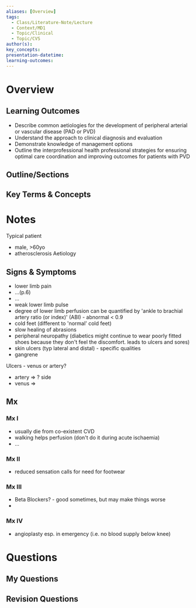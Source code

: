 ```yaml
---
aliases: [Overview]
tags:
  - Class/Literature-Note/Lecture
  - Context/MD1
  - Topic/Clinical
  - Topic/CVS
author(s): 
key_concepts: 
presentation-datetime: 
learning-outcomes:
---
```


# Overview
## Learning Outcomes
- Describe common aetiologies for the development of peripheral arterial or vascular disease (PAD or PVD)
- Understand the approach to clinical diagnosis and evaluation
- Demonstrate knowledge of management options
- Outline the interprofessional health professional strategies for ensuring optimal care coordination and improving outcomes for patients with PVD

## Outline/Sections

## Key Terms & Concepts


# Notes


Typical patient
- male, >60yo
- atherosclerosis
Aetiology

## Signs & Symptoms
- lower limb pain
- ...(p.6)
- ...
- weak lower limb pulse
- degree of lower limb perfusion can be quantified by 'ankle to brachial artery ratio (or index)' (ABI) - abnormal < 0.9
- cold feet (different to 'normal' cold feet)
- slow healing of abrasions
- peripheral neuropathy (diabetics might continue to wear poorly fitted shoes because they don't feel the discomfort. leads to ulcers and sores)
- skin ulcers (typ lateral and distal) - specific qualities
- gangrene

Ulcers - venus or artery?
- artery => ? side
- venus =>

## Mx
### Mx I
- usually die from co-existent CVD
- walking helps perfusion (don't do it during acute ischaemia)
- ...
### Mx II
- reduced sensation calls for need for footwear

### Mx III
- Beta Blockers? - good sometimes, but may make things worse
- 
### Mx IV
- angioplasty esp. in emergency (i.e. no blood supply below knee)

# Questions

## My Questions
## Revision Questions




